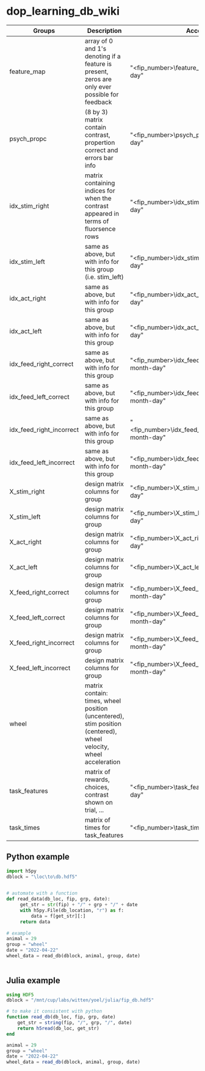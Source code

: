# dop_learning_db_wiki

| Groups | Description | Acces |
| ------ | ----------- | ----- |
| feature_map |	array of 0 and 1's denoting if a feature is present, zeros are only ever possible for feedback |"<fip_number>\feature_map\year-month-day" |
| psych_propc |	(8 by 3) matrix contain contrast, propertion correct and errors bar info |	"<fip_number>\psych_proc\year-month-day" |
| idx_stim_right | matrix containing indices for when the contrast appeared in terms of fluorsence rows|"<fip_number>\idx_stim_right\year-month-day" |
| idx_stim_left | same as above, but with info for this group (i.e. stim_left) | "<fip_number>\idx_stim_left\year-month-day" | 
| idx_act_right | same as above, but with info for this group | "<fip_number>\idx_act_right\year-month-day" | 
| idx_act_left | same as above, but with info for this group | "<fip_number>\idx_act_left\year-month-day" |
| idx_feed_right_correct |same as above, but with info for this group | "<fip_number>\idx_feed_right_correct\year-month-day" |
| idx_feed_left_correct |same as above, but with info for this group | "<fip_number>\idx_feed_right_correct\year-month-day" |
| idx_feed_right_incorrect |same as above, but with info for this group | "<fip_number>\idx_feed_right_incorrect\year-month-day" |
| idx_feed_left_incorrect |same as above, but with info for this group | "<fip_number>\idx_feed_left_incorrect\year-month-day" |
| X_stim_right | design matrix columns for group | "<fip_number>\X_stim_right\year-month-day" |
| X_stim_left | design matrix columns for group | "<fip_number>\X_stim_left\year-month-day" |
| X_act_right | design matrix columns for group | "<fip_number>\X_act_right\year-month-day" |
| X_act_left | design matrix columns for group | "<fip_number>\X_act_left\year-month-day" |
| X_feed_right_correct | design matrix columns for group | "<fip_number>\X_feed_right_correct\year-month-day" |
| X_feed_left_correct | design matrix columns for group | "<fip_number>\X_feed_left_correct\year-month-day" |
| X_feed_right_incorrect | design matrix columns for group | "<fip_number>\X_feed_right_incorrect\year-month-day" |
| X_feed_left_incorrect | design matrix columns for group | "<fip_number>\X_feed_left_incorrect\year-month-day" |
| wheel | matrix contain: times, wheel position (uncentered), stim position (centered), wheel velocity, wheel acceleration |
| task_features | matrix of rewards, choices, contrast shown on trial, ... | "<fip_number>\task_features\year-month-day" |
| task_times | matrix of times for task_features | "<fip_number>\task_times\year-month-day" |

## Python example
```python
import h5py
dblock = "\loc\to\db.hdf5"

    
# automate with a function
def read_data(db_loc, fip, grp, date):
     get_str = str(fip) + "/" + grp + "/" + date
     with h5py.File(db_location, "r") as f:
         data = f[get_str][:]
     return data
     
# example
animal = 29
group = "wheel"
date = "2022-04-22"
wheel_data = read_db(dblock, animal, group, date)
   
```

## Julia example

```julia
using HDF5
dblock = "/mnt/cup/labs/witten/yoel/julia/fip_db.hdf5"

# to make it consistent with python
function read_db(db_loc, fip, grp, date)
    get_str = string(fip, "/", grp, "/", date)
    return h5read(db_loc, get_str)
end

animal = 29
group = "wheel"
date = "2022-04-22"
wheel_data = read_db(dblock, animal, group, date)
```
